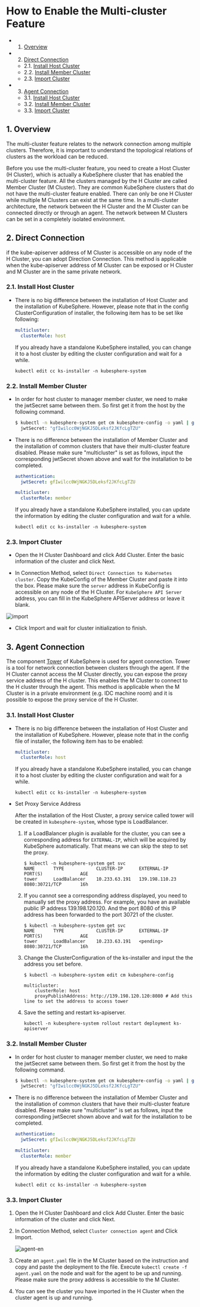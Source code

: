 # How to Enable the Multi-cluster Feature

<!-- vscode-markdown-toc -->

* 1. [Overview](#Intro)
* 2. [Direct Connection](#direct)
  * 2.1. [Install Host Cluster](#HostCluster)
  * 2.2. [Install Member Cluster](#MemberCluster)
  * 2.3. [Import Cluster](#AddCluster)
* 3. [Agent Connection](#agent)
  * 3.1. [Install Host Cluster](#HostCluster-Agent)
  * 3.2. [Install Member Cluster](#MemberCluster-Agent)
  * 3.3. [Import Cluster](#AddCluster-Agent)

<!-- vscode-markdown-toc-config
	numbering=true
	autoSave=true
	/vscode-markdown-toc-config -->
<!-- /vscode-markdown-toc -->

## 1. <a name='Intro'></a>Overview

The multi-cluster feature relates to the network connection among multiple clusters. Therefore, it is important to understand the topological relations of clusters as the workload can be reduced.

Before you use the multi-cluster feature, you need to create a Host Cluster (H Cluster), which is actually a KubeSphere cluster that has enabled the multi-cluster feature. All the clusters managed by the H Cluster are called Member Cluster (M Cluster). They are common KubeSphere clusters that do not have the multi-cluster feature enabled. There can only be one H Cluster while multiple M Clusters can exist at the same time. In a multi-cluster architecture, the network between the H Cluster and the M Cluster can be connected directly or through an agent. The network between M Clusters can be set in a completely isolated environment.

## 2. <a name='direct'></a>Direct Connection

if the kube-apiserver address of M Cluster is accessible on any node of the H Cluster, you can adopt Direction Connection. This method is applicable when the kube-apiserver address of M Cluster can be exposed or H Cluster and M Cluster are in the same private network.

### 2.1. <a name='HostCluster'></a>Install Host Cluster

* There is no big difference between the installation of Host Cluster and the installation of KubeSphere. However, please note that in the config ClusterConfiguration of installer, the following item has to be set like following:

    ```yaml
    multicluster:
      clusterRole: host
    ```

  If you already have a standalone KubeSphere installed, you can change it to a host cluster by editing the cluster configuration and wait for a while.

    ```shell
    kubectl edit cc ks-installer -n kubesphere-system
    ```

### 2.2. <a name='MemberCluster'></a>Install Member Cluster

* In order for host cluster to manager member cluster, we need to make the jwtSecret same between them. So first get it from the host by the following command.

    ```bash
    $ kubectl -n kubesphere-system get cm kubesphere-config -o yaml | grep -v "apiVersion" | grep jwtSecret
      jwtSecret: "gfIwilcc0WjNGKJ5DLeksf2JKfcLgTZU"
    ```

* There is no difference between the installation of Member Cluster and the installation of common clusters that have their multi-cluster feature disabled. Please make sure "multicluster" is set as follows, input the corresponding jwtSecret shown above and wait for the installation to be completed.

    ```yaml
    authentication:
      jwtSecret: gfIwilcc0WjNGKJ5DLeksf2JKfcLgTZU

    multicluster:
      clusterRole: member
    ```

  If you already have a standalone KubeSphere installed, you can update the information by editing the cluster configuration and wait for a while.

    ```shell
    kubectl edit cc ks-installer -n kubesphere-system
    ```

### 2.3. <a name='AddCluster'></a>Import Cluster

* Open the H Cluster Dashboard and click Add Cluster. Enter the basic information of the cluster and click Next.

* In Connection Method, select `Direct Connection to Kubernetes cluster`. Copy the KubeConfig of the Member Cluster and paste it into the box. Please make sure the `server` address in KubeConfig is accessible on any node of the H Cluster. For `KubeSphere API Server` address, you can fill in the KubeSphere APIServer address or leave it blank.

![import](./direct_import_en.png)

* Click Import and wait for cluster initialization to finish.

## 3. <a name='agent'></a>Agent Connection

The component [Tower](https://github.com/kubesphere/tower) of KubeSphere is used for agent connection. Tower is a tool for network connection between clusters through the agent. If the H Cluster cannot access the M Cluster directly, you can expose the proxy service address of the H cluster. This enables the M Cluster to connect to the H cluster through the agent. This method is applicable when the M Cluster is in a private environment (e.g. IDC machine room) and it is possible to expose the proxy service of the H Cluster.

### 3.1. <a name='HostCluster-Agent'></a>Install Host Cluster

* There is no big difference between the installation of Host Cluster and the installation of KubeSphere. However, please note that in the config file of installer, the following item has to be enabled:

    ```yaml
    multicluster:
      clusterRole: host
    ```

  If you already have a standalone KubeSphere installed, you can change it to a host cluster by editing the cluster configuration and wait for a while.

    ```shell
    kubectl edit cc ks-installer -n kubesphere-system
    ```

* Set Proxy Service Address

  After the installation of the Host Cluster, a proxy service called tower will be created in `kubesphere-system`, whose type is LoadBalancer.

  1. If a LoadBalancer plugin is available for the cluster, you can see a corresponding address for `EXTERNAL-IP`, which will be acquired by KubeSphere automatically. That means we can skip the step to set the proxy. 

        ```shell
        $ kubectl -n kubesphere-system get svc
        NAME       TYPE            CLUSTER-IP      EXTERNAL-IP     PORT(S)              AGE
        tower      LoadBalancer    10.233.63.191   139.198.110.23  8080:30721/TCP       16h
        ```

  2. If you cannot see a corresponding address displayed, you need to manually set the proxy address. For example, you have an available public IP address 139.198.120.120. And the port 8080 of this IP address has been forwarded to the port 30721 of the cluster.

        ```shell
        $ kubectl -n kubesphere-system get svc
        NAME       TYPE            CLUSTER-IP      EXTERNAL-IP     PORT(S)              AGE
        tower      LoadBalancer    10.233.63.191   <pending>  8080:30721/TCP       16h
        ```

  3. Change the ClusterConfiguration of the ks-installer and input the the address you set before.

        ```shell
        $ kubectl -n kubesphere-system edit cm kubesphere-config

        multicluster:
            clusterRole: host
            proxyPublishAddress: http://139.198.120.120:8080 # Add this line to set the address to access tower
        ```

  4. Save the setting and restart ks-apiserver.

        ```shell
        kubectl -n kubesphere-system rollout restart deployment ks-apiserver
        ```

### 3.2. <a name='MemberCluster-Agent'></a>Install Member Cluster

* In order for host cluster to manager member cluster, we need to make the jwtSecret same between them. So first get it from the host by the following command.

    ```bash
    $ kubectl -n kubesphere-system get cm kubesphere-config -o yaml | grep -v "apiVersion" | grep jwtSecret
      jwtSecret: "gfIwilcc0WjNGKJ5DLeksf2JKfcLgTZU"
    ```

* There is no difference between the installation of Member Cluster and the installation of common clusters that have their multi-cluster feature disabled. Please make sure "multicluster" is set as follows, input the corresponding jwtSecret shown above and wait for the installation to be completed.

    ```yaml
    authentication:
      jwtSecret: gfIwilcc0WjNGKJ5DLeksf2JKfcLgTZU

    multicluster:
      clusterRole: member
    ```

  If you already have a standalone KubeSphere installed, you can update the information by editing the cluster configuration and wait for a while.

    ```shell
    kubectl edit cc ks-installer -n kubesphere-system
    ```

### 3.3. <a name='AddCluster-Agent'></a>Import Cluster

1. Open the H Cluster Dashboard and click Add Cluster. Enter the basic information of the cluster and click Next.

2. In Connection Method, select `Cluster connection agent` and Click Import. 

   ![agent-en](./agent-en.png)

3. Create an `agent.yaml` file in the M Cluster based on the instruction and copy and paste the deployment to the file. Execute `kubectl create -f agent.yaml` on the node and wait for the agent to be up and running. Please make sure the proxy address is accessible to the M Cluster.

4. You can see the cluster you have imported in the H Cluster when the cluster agent is up and running.